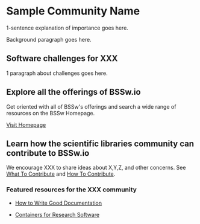 # Sample Community Name
1-sentence explanation of importance goes here.

Background paragraph goes here.

## Software challenges for XXX
1 paragraph about challenges goes here.

## Explore all the offerings of BSSw.io

Get oriented with all of BSSw's offerings and search a wide range of resources on the BSSw Homepage.

[Visit Homepage](../Homepage.md)

## Learn how the scientific libraries community can contribute to BSSw.io

We encourage XXX to share ideas about X,Y,Z, and other concerns.  See [What To Contribute](../WhatToContribute.md) and [How To Contribute](../HowToContribute.md).

### Featured resources for the XXX community

* [How to Write Good Documentation](../../CuratedContent/HowToWriteGoodDocumentation.md)

* [Containers for Research Software](../../Articles/ContainersForResearchSw.md)

<!---
Publish: no
--->
